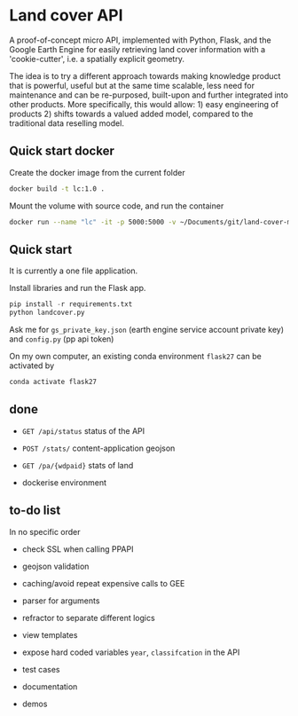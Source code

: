 # Land cover API

A proof-of-concept micro API, implemented with Python, Flask, and the Google Earth Engine for easily retrieving land cover information with a 'cookie-cutter', i.e. a spatially explicit geometry.

The idea is to try a different approach towards making knowledge product that is powerful, useful but at the same time scalable, less need for maintenance and can be re-purposed, built-upon and further integrated into other products. More specifically, this would allow: 1) easy engineering of products 2) shifts towards a valued added model, compared to the traditional data reselling model.

## Quick start docker

Create the docker image from the current folder
```bash
docker build -t lc:1.0 .
```

Mount the volume with source code, and run the container

```bash
docker run --name "lc" -it -p 5000:5000 -v ~/Documents/git/land-cover-micro-api:/app lc:1.0
```

## Quick start

It is currently a one file application.

Install libraries and run the Flask app.

```python
pip install -r requirements.txt
python landcover.py
```

Ask me for `gs_private_key.json` (earth engine service account private key) and `config.py` (pp api token)

On my own computer, an existing conda environment `flask27` can be activated by

```bash
conda activate flask27
```

## done

- `GET /api/status` status of the API

- `POST /stats/` content-application geojson

- `GET /pa/{wdpaid}` stats of land

- dockerise environment

## to-do list

In no specific order

- check SSL when calling PPAPI

- geojson validation

- caching/avoid repeat expensive calls to GEE

- parser for arguments

- refractor to separate different logics

- view templates

- expose hard coded variables `year`, `classifcation` in the API

- test cases

- documentation

- demos